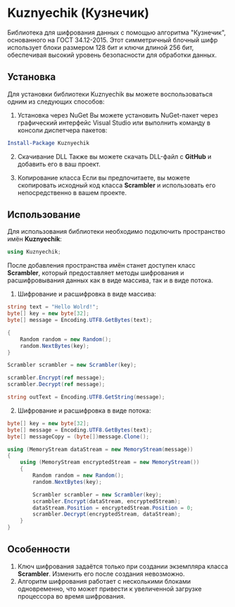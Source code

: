 # Kuznyechik (Кузнечик)
Библиотека для шифрования данных с помощью алгоритма "Кузнечик", основанного на ГОСТ 34.12-2015. Этот симметричный блочный шифр использует блоки размером 128 бит и ключи длиной 256 бит, обеспечивая высокий уровень безопасности для обработки данных.

## Установка
Для установки библиотеки Kuznyechik вы можете воспользоваться одним из следующих способов:
1. Установка через NuGet
Вы можете установить NuGet-пакет через графический интерфейс Visual Studio или выполнить команду в консоли диспетчера пакетов:

```powerShell
Install-Package Kuznyechik
```
2. Скачивание DLL
Также вы можете скачать DLL-файл с **GitHub** и добавить его в ваш проект.

3. Копирование класса
Если вы предпочитаете, вы можете скопировать исходный код класса **Scrambler** и использовать его непосредственно в вашем проекте.

## Использование
Для использования библиотеки необходимо подключить пространство имён **Kuznyechik**:

```c#
using Kuznyechik;
```

После добавления пространства имён станет доступен класс **Scrambler**, который предоставляет методы шифрования и расшифровывания данных как в виде массива, так и в виде потока.

1. Шифрование и расшифровка в виде массива:

```c#
string text = "Hello Wolrd!";
byte[] key = new byte[32];
byte[] message = Encoding.UTF8.GetBytes(text);

{
    Random random = new Random();
    random.NextBytes(key);
}

Scrambler scrambler = new Scrambler(key);

scrambler.Encrypt(ref message);
scrambler.Decrypt(ref message);

string outText = Encoding.UTF8.GetString(message);
```

2. Шифрование и расшифровка в виде потока:

```c#
byte[] key = new byte[32];
byte[] message = Encoding.UTF8.GetBytes(text);
byte[] messageCopy = (byte[])message.Clone();

using (MemoryStream dataStream = new MemoryStream(message))
{
    using (MemoryStream encryptedStream = new MemoryStream())
    {
        Random random = new Random();
        random.NextBytes(key);

        Scrambler scrambler = new Scrambler(key);
        scrambler.Encrypt(dataStream, encryptedStream);
        dataStream.Position = encryptedStream.Position = 0;
        scrambler.Decrypt(encryptedStream, dataStream);
    }
}
```

## Особенности
1. Ключ шифрования задаётся только при создании экземпляра класса **Scrambler**. Изменить его после создания невозможно.
2. Алгоритм шифрования работает с несколькими блоками одновременно, что может привести к увеличенной загрузке процессора во время шифрования.